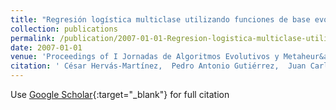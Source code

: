 ```yaml
---
title: "Regresión logística multiclase utilizando funciones de base evolutivas de tipo proyección"
collection: publications
permalink: /publication/2007-01-01-Regresion-logistica-multiclase-utilizando-funciones-de-base-evolutivas-de-tipo-proyeccion
date: 2007-01-01
venue: 'Proceedings of I Jornadas de Algoritmos Evolutivos y Metaheur&apos;isticas (JAEM07)'
citation: ' César Hervás-Martínez,  Pedro Antonio Gutiérrez,  Juan Carlos Fernández,  Antonio Tallón-Ballesteros, &quot;Regresión logística multiclase utilizando funciones de base evolutivas de tipo proyección.&quot; Proceedings of I Jornadas de Algoritmos Evolutivos y Metaheur&amp;apos;isticas (JAEM07), Vol. (), 2007, pp. 65--72.'
---
```

Use [Google Scholar](https://scholar.google.com/scholar?q=Regresi&#x27;on+log&#x27;istica+multiclase+utilizando+funciones+de+base+evolutivas+de+tipo+proyecci&#x27;on){:target="_blank"} for full citation
